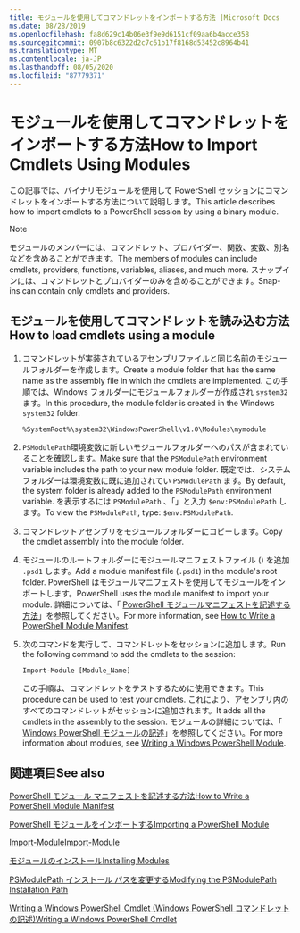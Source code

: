 ```yaml
---
title: モジュールを使用してコマンドレットをインポートする方法 |Microsoft Docs
ms.date: 08/28/2019
ms.openlocfilehash: fa8d629c14b06e3f9e9d6151cf09aa6b4acce358
ms.sourcegitcommit: 0907b8c6322d2c7c61b17f8168d53452c8964b41
ms.translationtype: MT
ms.contentlocale: ja-JP
ms.lasthandoff: 08/05/2020
ms.locfileid: "87779371"
---
```

# <a name="how-to-import-cmdlets-using-modules"></a><span data-ttu-id="1e245-102">モジュールを使用してコマンドレットをインポートする方法</span><span class="sxs-lookup"><span data-stu-id="1e245-102">How to Import Cmdlets Using Modules</span></span>

<span data-ttu-id="1e245-103">この記事では、バイナリモジュールを使用して PowerShell セッションにコマンドレットをインポートする方法について説明します。</span><span class="sxs-lookup"><span data-stu-id="1e245-103">This article describes how to import cmdlets to a PowerShell session by using a binary module.</span></span>

> [!NOTE]
> <span data-ttu-id="1e245-104">モジュールのメンバーには、コマンドレット、プロバイダー、関数、変数、別名などを含めることができます。</span><span class="sxs-lookup"><span data-stu-id="1e245-104">The members of modules can include cmdlets, providers, functions, variables, aliases, and much more.</span></span> <span data-ttu-id="1e245-105">スナップインには、コマンドレットとプロバイダーのみを含めることができます。</span><span class="sxs-lookup"><span data-stu-id="1e245-105">Snap-ins can contain only cmdlets and providers.</span></span>

## <a name="how-to-load-cmdlets-using-a-module"></a><span data-ttu-id="1e245-106">モジュールを使用してコマンドレットを読み込む方法</span><span class="sxs-lookup"><span data-stu-id="1e245-106">How to load cmdlets using a module</span></span>

1. <span data-ttu-id="1e245-107">コマンドレットが実装されているアセンブリファイルと同じ名前のモジュールフォルダーを作成します。</span><span class="sxs-lookup"><span data-stu-id="1e245-107">Create a module folder that has the same name as the assembly file in which the cmdlets are implemented.</span></span> <span data-ttu-id="1e245-108">この手順では、Windows フォルダーにモジュールフォルダーが作成され `system32` ます。</span><span class="sxs-lookup"><span data-stu-id="1e245-108">In this procedure, the module folder is created in the Windows `system32` folder.</span></span>

   `%SystemRoot%\system32\WindowsPowerShell\v1.0\Modules\mymodule`

1. <span data-ttu-id="1e245-109">`PSModulePath`環境変数に新しいモジュールフォルダーへのパスが含まれていることを確認します。</span><span class="sxs-lookup"><span data-stu-id="1e245-109">Make sure that the `PSModulePath` environment variable includes the path to your new module folder.</span></span> <span data-ttu-id="1e245-110">既定では、システムフォルダーは環境変数に既に追加されてい `PSModulePath` ます。</span><span class="sxs-lookup"><span data-stu-id="1e245-110">By default, the system folder is already added to the `PSModulePath` environment variable.</span></span> <span data-ttu-id="1e245-111">を表示するには `PSModulePath` 、「」と入力 `$env:PSModulePath` します。</span><span class="sxs-lookup"><span data-stu-id="1e245-111">To view the `PSModulePath`, type: `$env:PSModulePath`.</span></span>

1. <span data-ttu-id="1e245-112">コマンドレットアセンブリをモジュールフォルダーにコピーします。</span><span class="sxs-lookup"><span data-stu-id="1e245-112">Copy the cmdlet assembly into the module folder.</span></span>

1. <span data-ttu-id="1e245-113">モジュールのルートフォルダーにモジュールマニフェストファイル () を追加 `.psd1` します。</span><span class="sxs-lookup"><span data-stu-id="1e245-113">Add a module manifest file (`.psd1`) in the module's root folder.</span></span> <span data-ttu-id="1e245-114">PowerShell はモジュールマニフェストを使用してモジュールをインポートします。</span><span class="sxs-lookup"><span data-stu-id="1e245-114">PowerShell uses the module manifest to import your module.</span></span> <span data-ttu-id="1e245-115">詳細については、「 [PowerShell モジュールマニフェストを記述する方法](../module/how-to-write-a-powershell-module-manifest.md)」を参照してください。</span><span class="sxs-lookup"><span data-stu-id="1e245-115">For more information, see [How to Write a PowerShell Module Manifest](../module/how-to-write-a-powershell-module-manifest.md).</span></span>

1. <span data-ttu-id="1e245-116">次のコマンドを実行して、コマンドレットをセッションに追加します。</span><span class="sxs-lookup"><span data-stu-id="1e245-116">Run the following command to add the cmdlets to the session:</span></span>

   `Import-Module [Module_Name]`

   <span data-ttu-id="1e245-117">この手順は、コマンドレットをテストするために使用できます。</span><span class="sxs-lookup"><span data-stu-id="1e245-117">This procedure can be used to test your cmdlets.</span></span> <span data-ttu-id="1e245-118">これにより、アセンブリ内のすべてのコマンドレットがセッションに追加されます。</span><span class="sxs-lookup"><span data-stu-id="1e245-118">It adds all the cmdlets in the assembly to the session.</span></span> <span data-ttu-id="1e245-119">モジュールの詳細については、「 [Windows PowerShell モジュールの記述](../module/writing-a-windows-powershell-module.md)」を参照してください。</span><span class="sxs-lookup"><span data-stu-id="1e245-119">For more information about modules, see [Writing a Windows PowerShell Module](../module/writing-a-windows-powershell-module.md).</span></span>

## <a name="see-also"></a><span data-ttu-id="1e245-120">関連項目</span><span class="sxs-lookup"><span data-stu-id="1e245-120">See also</span></span>

[<span data-ttu-id="1e245-121">PowerShell モジュール マニフェストを記述する方法</span><span class="sxs-lookup"><span data-stu-id="1e245-121">How to Write a PowerShell Module Manifest</span></span>](../module/how-to-write-a-powershell-module-manifest.md)

[<span data-ttu-id="1e245-122">PowerShell モジュールをインポートする</span><span class="sxs-lookup"><span data-stu-id="1e245-122">Importing a PowerShell Module</span></span>](../module/importing-a-powershell-module.md)

[<span data-ttu-id="1e245-123">Import-Module</span><span class="sxs-lookup"><span data-stu-id="1e245-123">Import-Module</span></span>](/powershell/module/Microsoft.PowerShell.Core/Import-Module)

[<span data-ttu-id="1e245-124">モジュールのインストール</span><span class="sxs-lookup"><span data-stu-id="1e245-124">Installing Modules</span></span>](../module/installing-a-powershell-module.md)

[<span data-ttu-id="1e245-125">PSModulePath インストール パスを変更する</span><span class="sxs-lookup"><span data-stu-id="1e245-125">Modifying the PSModulePath Installation Path</span></span>](../module/modifying-the-psmodulepath-installation-path.md)

[<span data-ttu-id="1e245-126">Writing a Windows PowerShell Cmdlet (Windows PowerShell コマンドレットの記述)</span><span class="sxs-lookup"><span data-stu-id="1e245-126">Writing a Windows PowerShell Cmdlet</span></span>](../cmdlet/cmdlet-overview.md)
